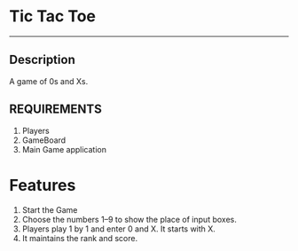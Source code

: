 # Tic Tac Toe

***

## Description

A game of 0s and Xs. 

## REQUIREMENTS

1. Players
2. GameBoard
3. Main Game application

# Features

1. Start the Game
2. Choose the numbers 1–9 to show the place of input boxes.
3. Players play 1 by 1 and enter 0 and X. It starts with X.
4. It maintains the rank and score.